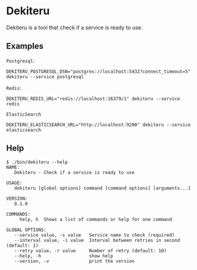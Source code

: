 # Dekiteru

Dekiteru is a tool that check if a service is ready to use.

## Examples

`Postgresql`:

    DEKITERU_POSTGRESQL_DSN="postgres://localhost:5432?connect_timeout=5" dekiteru --service postgresql

`Redis`:

    DEKITERU_REDIS_URL="redis://localhost:16379/1" dekiteru --service redis

`ElasticSearch`

    DEKITERU_ELASTICSEARCH_URL="http://localhost:9200" dekiteru --service elasticsearch

## Help

```
$ ./bin/dekiteru --help
NAME:
   Dekiteru - Check if a service is ready to use

USAGE:
   dekiteru [global options] command [command options] [arguments...]

VERSION:
   0.1.0

COMMANDS:
     help, h  Shows a list of commands or help for one command

GLOBAL OPTIONS:
   --service value, -s value   Service name to check (required)
   --interval value, -i value  Interval between retries in second (default: 1)
   --retry value, -r value     Number of retry (default: 10)
   --help, -h                  show help
   --version, -v               print the version
```